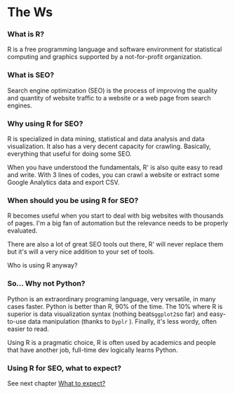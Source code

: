 # The Ws

### What is R?

R is a free programming language and software environment for statistical computing and graphics supported by a not-for-profit organization.

### What is SEO?

Search engine optimization \(SEO\) is the process of improving the quality and quantity of website traffic to a website or a web page from search engines.

### Why using R for SEO?

R is specialized in data mining, statistical and data analysis and data visualization. It also has a very decent capacity for crawling. Basically, everything that useful for doing some SEO.

When you have understood the fundamentals, R' is also quite easy to read and write. With 3 lines of codes, you can crawl a website or extract some Google Analytics data and export CSV.

### When should you be using R for SEO?

R becomes useful when you start to deal with big websites with thousands of pages. I'm a big fan of automation but the relevance needs to be properly evaluated. 

There are also a lot of great SEO tools out there, R' will never replace them but it's will a very nice addition to your set of tools.

Who is using R anyway?

### So... Why not Python?

Python is an extraordinary programing language, very versatile, in many cases faster.  Python is better than R, 90% of the time. The 10% where R is superior is data visualization syntax \(nothing beats`ggplot2`so far\) and easy-to-use data manipulation \(thanks to `Dyplr` \). Finally, it's less wordy,  often easier to read.

Using R is a pragmatic choice, R is often used by academics and people that have another job, full-time dev logically learns Python. 

### Using R for SEO, what to expect?

See next chapter [What to expect?](r-intro.md)

